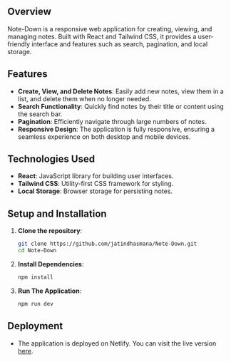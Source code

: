 ## Overview

Note-Down is a responsive web application for creating, viewing, and managing notes. Built with React and Tailwind CSS, it provides a user-friendly interface and features such as search, pagination, and local storage.

## Features

- **Create, View, and Delete Notes**: Easily add new notes, view them in a list, and delete them when no longer needed.
- **Search Functionality**: Quickly find notes by their title or content using the search bar.
- **Pagination**: Efficiently navigate through large numbers of notes.
- **Responsive Design**: The application is fully responsive, ensuring a seamless experience on both desktop and mobile devices.

## Technologies Used

- **React**: JavaScript library for building user interfaces.
- **Tailwind CSS**: Utility-first CSS framework for styling.
- **Local Storage**: Browser storage for persisting notes.

## Setup and Installation

1. **Clone the repository**:
   ```bash
   git clone https://github.com/jatindhasmana/Note-Down.git
   cd Note-Down
2. **Install Dependencies**:
     ```bash
     npm install
3. **Run The Application**:
     ```bash
     npm run dev
     
## Deployment
- The application is deployed on Netlify. You can visit the live version <a href="https://jdhasmana-note-making-application.netlify.app/">here</a>.
